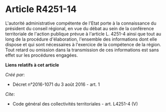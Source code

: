 # Article R4251-14

L'autorité administrative compétente de l'Etat porte à la connaissance du président du conseil régional, en vue du débat au
sein de la conférence territoriale de l'action publique prévue à l'article L. 4251-4 ainsi que tout au long de la procédure
d'élaboration, l'ensemble des informations dont elle dispose et qui sont nécessaires à l'exercice de la compétence de la
région. Tout retard ou omission dans la transmission de ces informations est sans effet sur les procédures engagées.

**Liens relatifs à cet article**

_Créé par_:

  - Décret n°2016-1071 du 3 août 2016 - art. 1

_Cite_:

  - Code général des collectivités territoriales - art. L4251-4 (V)
